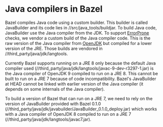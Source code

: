 # Java compilers in Bazel

Bazel compiles Java code using a custom builder. This builder is called
JavaBuilder and its code lies in //src/java_tools/buildjar. To build Java
code, JavaBuilder use the Java compiler from the JDK. To support
[ErrorProne](http://errorprone.info) checks, we vendor a custom build
of the Java compiler code. This is the raw version of the Java compiler
from [OpenJDK](https://openjdk.java.net) but compiled for a lower
version of the JRE. Those builds are vendored in
//third_party/java/jdk/langtools.

Currently Bazel supports running on a JRE 8 only because the default Java
compiler used (//third_party/java/jdk/langtools/javac-9-dev-r3297-1.jar) is the
Java compiler of OpenJDK 9 compiled to run on a JRE 8. This cannot
be built to run on a JRE 7 because of code incompatibility. Bazel's
JavaBuilder at HEAD cannot be linked with earlier version of the
Java compiler (it depends on some internals of the Java compiler).

To build a version of Bazel that can run on a JRE 7, we need to rely
on the version of JavaBuilder provided with Bazel 0.1.0
(//third_party/java/jdk/javabuilder/JavaBuilder_0.1.0_deploy.jar) which works
with a Java compiler of OpenJDK 8 compiled to run on a JRE 7
(//third_party/java/jdk/langtools/javac7.jar).
